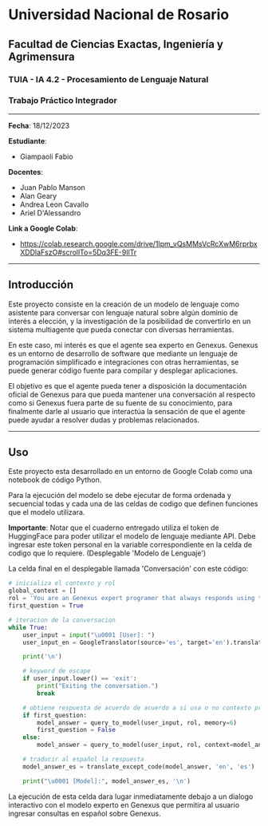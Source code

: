 # Universidad Nacional de Rosario

## Facultad de Ciencias Exactas, Ingeniería y Agrimensura

### TUIA - IA 4.2 - Procesamiento de Lenguaje Natural

### **Trabajo Práctico Integrador**

---

**Fecha**: 18/12/2023

**Estudiante**:
 - Giampaoli Fabio

**Docentes**:
- Juan Pablo Manson
- Alan Geary
- Andrea Leon Cavallo
- Ariel D'Alessandro

**Link a Google Colab**: 
- https://colab.research.google.com/drive/1lpm_vQsMMsVcRcXwM6rprbxXDDlaFszO#scrollTo=5Dq3FE-9IlTr

---

## **Introducción**

Este proyecto consiste en la creación de un modelo de lenguaje como asistente para conversar
con lenguaje natural sobre algún dominio de interés a elección, y la investigación de la
posibilidad de convertirlo en un sistema multiagente que pueda conectar con diversas
herramientas.

En este caso, mi interés es que el agente sea experto en Genexus. Genexus es un entorno de
desarrollo de software que mediante un lenguaje de programación simplificado e integraciones
con otras herramientas, se puede generar código fuente para compilar y desplegar
aplicaciones.

El objetivo es que el agente pueda tener a disposición la documentación oficial de Genexus
para que pueda mantener una conversación al respecto como si Genexus fuera parte de su
fuente de su conocimiento, para finalmente darle al usuario que interactúa la sensación de que
el agente puede ayudar a resolver dudas y problemas relacionados.

--- 

## **Uso**

Este proyecto esta desarrollado en un entorno de Google Colab como una notebook de código Python.

Para la ejecución del modelo se debe ejecutar de forma ordenada y secuencial todas y cada una de las celdas de codigo que definen funciones que el modelo utilizara.

**Importante**: Notar que el cuaderno entregado utiliza el token de HuggingFace para poder utilizar el modelo de lenguaje mediante API.
Debe ingresar este token personal en la variable correspondiente en la celda de codigo que lo requiere. (Desplegable 'Modelo de Lenguaje')

La celda final en el desplegable llamada 'Conversación' con este código:

```python
# inicializa el contexto y rol
global_context = []
rol = 'You are an Genexus expert programer that always responds using the provided context with brief responses and short pieces of code.'
first_question = True

# iteracion de la conversacion
while True:
    user_input = input("\u0001 [User]: ")
    user_input_en = GoogleTranslator(source='es', target='en').translate(user_input)

    print('\n')

    # keyword de escape
    if user_input.lower() == 'exit':
        print("Exiting the conversation.")
        break

    # obtiene respuesta de acuerdo de acuerdo a si usa o no contexto previo
    if first_question:
        model_answer = query_to_model(user_input, rol, memory=6)
        first_question = False
    else:
        model_answer = query_to_model(user_input, rol, context=model_answer, memory=6)

    # traducir al español la respuesta
    model_answer_es = translate_except_code(model_answer, 'en', 'es')

    print("\u0001 [Model]:", model_answer_es, '\n')
```

La ejecución de esta celda dara lugar inmediatamente debajo a un dialogo interactivo con el modelo experto en Genexus que permitira
al usuario ingresar consultas en español sobre Genexus.
